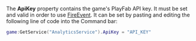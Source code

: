 The **ApiKey** property contains the game's PlayFab API key. It must be set and valid in order to use [FireEvent](https://developer.roblox.com/en-us/api-reference/function/AnalyticsService/FireEvent). It can be set by pasting and editing the following line of code into the Command bar:

```lua
game:GetService("AnalyticsService").ApiKey = "API_KEY"
```